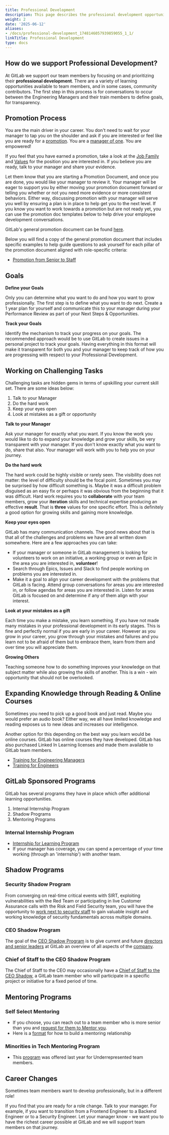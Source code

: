 ```yaml
---
title: Professional Development
description: This page describes the professional development opportunities available.
weight: 2
date: '2025-06-12'
aliases:
- /docs/professional-development_1748146057939859055_1_1/
linkTitle: Professional Development
type: docs
---
```


## How do we support Professional Development?

At GitLab we support our team members by focusing on and prioritizing their **professional development**. There are a variety of learning opportunities available to team members, and in some cases, community contributors. The first step in this process is for conversations to occur between the Engineering Managers and their train members to define goals, for transparency.

## Promotion Process

You are the main driver in your career.  You don't need to wait for your manager to tap you on the shoulder and ask if you are interested or feel like you are ready for a [promotion](/handbook/people-group/promotions-transfers/).  You are a [manager of one](/handbook/values/#managers-of-one). You are empowered!

If you feel that you have earned a promotion, take a look at the [Job Family](/handbook/hiring/job-families/) and [Values](/handbook/values/#managers-of-one) for the position you are interested in.  If you believe you are ready, talk to your manager and share your evidence.

Let them know that you are starting a Promotion Document, and once you are done, you would like your manager to review it. Your manager will be eager to support you by either moving your promotion document forward or telling you whether or not you need more evidence or more consistent behaviors.  Either way, discussing promotion with your manager will serve you well by ensuring a plan is in place to help get you to the next level. If you know you want to work towards a promotion but are not ready yet, you can use the promotion doc templates below to help drive your employee development conversations.

GitLab's general promotion document can be found [here](/handbook/people-group/promotions-transfers/#promotion-document).

Below you will find a copy of the general promotion document that includes specific examples to help guide questions to ask yourself for each pillar of the promotion document aligned with role-specific criteria:

* [Promotion from Senior to Staff](https://docs.google.com/document/d/1CMwEM0pYnb0K1_WdYWS1RyhL_V7HtlQxhRI-0R93FvA/edit#heading=h.5ahg1o4v53q7)

## Goals

**Define your Goals**

Only you can determine what you want to do and how you want to grow professionally. The first step is to define what you want to do next. Create a 1 year plan for yourself and communicate this to your manager during your Performance Review as part of your Next Steps & Opportunities.

**Track your Goals**

Identify the mechanism to track your progress on your goals. The recommended approach would be to use GitLab to create issues in a personal project to track your goals. Having everything in this format will make it transparent for both you and your manager to keep track of how you are progressing with respect to your Professional Development.

## Working on Challenging Tasks

Challenging tasks are hidden gems in terms of upskilling your current skill set. There are some ideas below:

1. Talk to your Manager
1. Do the hard work
1. Keep your eyes open
1. Look at mistakes as a gift or opportunity

**Talk to your Manager**

Ask your manager for exactly what you want. If you know the work you would like to do to expand your knowledge and grow your skills, be very transparent with your manager. If you don't know exactly what you want to do, share that also. Your manager will work with you to help you on your journey.

**Do the hard work**

The hard work could be highly visible or rarely seen. The visibility does not matter: the level of difficulty should be the focal point. Sometimes you may be surprised by how difficult something is. Maybe it was a difficult problem disguised as an easy fix or perhaps it was obvious from the beginning that it was difficult. Hard work requires you to **collaborate** with your team members, grow your **iteration** skills and technical expertise producing an effective **result**. That is **three** values for one specific effort. This is definitely a good option for growing skills and gaining more knowledge.

**Keep your eyes open**

GitLab has many communication channels. The good news about that is that all of the challenges and problems we have are all written down somewhere. Here are a few approaches you can take:

* If your manager or someone in GitLab management is looking for volunteers to work on an initiative, a working group or even an Epic in the area you are interested in, **volunteer**!
* Search through Epics, Issues and Slack to find people working on problems you are interested in.
* Make it a goal to align your career development with the problems that GitLab is facing. Attend group conversations for areas you are interested in, or follow agendas for areas you are interested in. Listen for areas GitLab is focused on and determine if any of them align with your interest.

**Look at your mistakes as a gift**

Each time you make a mistake, you learn something. If you have not made many mistakes in your professional development in its early stages. This is fine and perfectly normal if you are early in your career. However as you grow in your career, you grow through your mistakes and failures and you learn not to be afraid of them but to embrace them, learn from them and over time you will appreciate them.

**Growing Others**

Teaching someone how to do something improves your knowledge on that subject matter while also growing the skills of another. This is a win - win opportunity that should not be overlooked.

## Expanding Knowledge through Reading & Online Courses

Sometimes you need to pick up a good book and just read. Maybe you would prefer an audio book? Either way, we all have limited knowledge and reading exposes us to new ideas and increases our intelligence.

Another option for this depending on the best way you learn would be online courses. GitLab has online courses they have developed. GitLab has also purchased Linked In Learning licenses and made them available to GitLab team members.

* [Training for Engineering Managers](/handbook/engineering/development/dev/create/engineering-managers/training/)
* [Training for Engineers](/handbook/engineering/development/dev/create/engineers/training/)

## GitLab Sponsored Programs

GitLab has several programs they have in place which offer additional learning opportunities.

1. Internal Internship Program
1. Shadow Programs
1. Mentoring Programs

### Internal Internship Program

* [Internship for Learning Program](/handbook/people-group/learning-and-development/internship-for-learning/)
* If your manager has coverage, you can spend a percentage of your time working (through an 'internship') with another team.

## Shadow Programs

### Security Shadow Program

From converging on real-time critical events with SIRT, exploiting vulnerabilities with the Red Team or participating in live Customer Assurance calls with the Risk and Field Security team, you will have the opportunity to [work next to security staff](/handbook/security/security-shadow/) to gain valuable insight and working knowledge of security fundamentals across multiple domains.

### CEO Shadow Program

The goal of the [CEO Shadow Program](/handbook/ceo/shadow/) is to give current and future [directors and senior leaders](/handbook/company/structure/) at GitLab an overview of all aspects of the [company](/handbook/company/).

### Chief of Staff to the CEO Shadow Program

The Chief of Staff to the CEO may occasionally have a [Chief of Staff to the CEO Shadow](/handbook/ceo/office-of-the-ceo/#chief-of-staff-shadow), a GitLab team member who will participate in a specific project or initiative for a fixed period of time.

## Mentoring Programs

### Self Select Mentoring

* If you choose, you can reach out to a team member who is more senior than you and [request for them to Mentor you](/handbook/people-group/learning-and-development/mentor/#find-a-mentor).
* Here is a [format](/handbook/engineering/careers/mentoring/) for how to build a mentoring relationship

### Minorities in Tech Mentoring Program

* This [program](/handbook/company/culture/inclusion/erg-minorities-in-tech/mentoring/) was offered last year for Underrepresented team members.

## Career Changes

Sometimes team members want to develop professionally, but in a different role!

If you find that you are ready for a role change. Talk to your manager. For example, if you want to transition from a Frontend Engineer to a Backend Engineer or to a Security Engineer. Let your manager know - we want you to have the richest career possible at GitLab and we will support team members on that journey.
